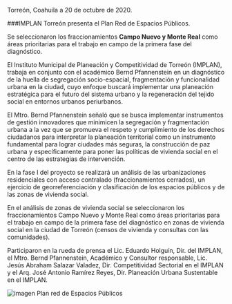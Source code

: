 Torreón, Coahuila a 20 de octubre de 2020.

###IMPLAN Torreón presenta el Plan Red de Espacios Públicos.

Se seleccionaron los fraccionamientos **Campo Nuevo y Monte Real** como áreas prioritarias para el trabajo en campo de la primera fase del diagnóstico.

El Instituto Municipal de Planeación y Competitividad de Torreón (IMPLAN), trabaja en conjunto con el académico Bernd Pfannenstein en un diagnóstico de la huella de segregación socio-espacial, fragmentación y funcionalidad urbana en la ciudad, cuyo enfoque buscará implementar una planeación estratégica para el futuro del sistema urbano y la regeneración del tejido social en entornos urbanos periurbanos.

El Mtro. Bernd Pfannenstein señaló que se busca implementar instrumentos de gestión innovadores que minimicen la segregación y fragmentación urbana a la vez que se promueva el respeto y cumplimiento de los derechos ciudadanos para interpretar la planeación territorial como un instrumento fundamental para lograr ciudades más seguras, la construcción de paz urbana y específicamente para poner las políticas de vivienda social en el centro de las estrategias de intervención.

En la fase I del proyecto se realizará un análisis de las urbanizaciones residenciales con acceso contralado (fraccionamientos cerrados), un ejercicio de georreferenciación y clasificación de los espacios públicos y de las zonas de vivienda social.

En el análisis de zonas de vivienda social se seleccionaron los fraccionamientos Campo Nuevo y Monte Real como áreas prioritarias para el trabajo en campo de la primera fase del diagnóstico en zonas de vivienda social en la ciudad de Torreón (censos de vivienda y consultas con las comunidades).

Participaron en la rueda de prensa el Lic. Eduardo Holguín, Dir. del IMPLAN, el Mtro. Bernd Pfannenstein, Académico y Consultor responsable, Lic. Jesús Abraham Salazar Valadez, Dir. Competitividad Sectorial en el IMPLAN y el Arq. José Antonio Ramírez Reyes, Dir. Planeación Urbana Sustentable en el IMPLAN.

<img src="2020-10-21-plan-red-de-espacios-publicos/ima01.jpg" alt="imagen Plan red de Espacios Públicos">
